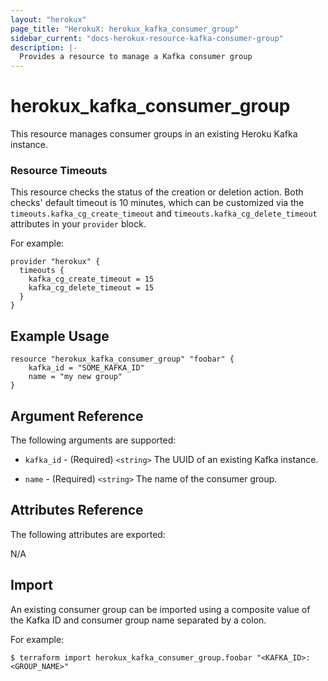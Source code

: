 ```yaml
---
layout: "herokux"
page_title: "HerokuX: herokux_kafka_consumer_group"
sidebar_current: "docs-herokux-resource-kafka-consumer-group"
description: |-
  Provides a resource to manage a Kafka consumer group
---
```


# herokux\_kafka\_consumer\_group

This resource manages consumer groups in an existing Heroku Kafka instance.

### Resource Timeouts
This resource checks the status of the creation or deletion action.
Both checks' default timeout is 10 minutes, which can be customized via the
`timeouts.kafka_cg_create_timeout` and `timeouts.kafka_cg_delete_timeout` attributes in your `provider` block.

For example:

```hcl-terraform
provider "herokux" {
  timeouts {
    kafka_cg_create_timeout = 15
    kafka_cg_delete_timeout = 15
  }
}
```

## Example Usage

```hcl-terraform
resource "herokux_kafka_consumer_group" "foobar" {
	kafka_id = "SOME_KAFKA_ID"
	name = "my new group"
}
```

## Argument Reference

The following arguments are supported:

* `kafka_id` - (Required) `<string>` The UUID of an existing Kafka instance.

* `name` - (Required) `<string>` The name of the consumer group.

## Attributes Reference

The following attributes are exported:

N/A

## Import

An existing consumer group can be imported using a composite value of the Kafka ID and consumer group name
separated by a colon.

For example:

```shell script
$ terraform import herokux_kafka_consumer_group.foobar "<KAFKA_ID>:<GROUP_NAME>"
```
